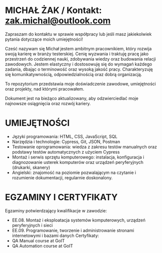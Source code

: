 # MICHAŁ ŻAK / Kontakt: zak.michal@outlook.com 
Zapraszam do kontaktu w sprawie współpracy lub jeśli masz jakiekolwiek pytania dotyczące moich umiejętności!  

Cześć nazywam się Michał jestem ambitnym pracownikiem, który rozwija swoją karierę w branży testerskiej. 
Cenię wyzwania i traktuję pracę jako przestrzeń do codziennej nauki, zdobywania wiedzy oraz budowania relacji zawodowych.
Jestem elastyczny i dostosowuję się do wymagań każdego zadania, dbając o terminowość oraz wysoką jakość pracy. 
Charakteryzuję się komunikatywnością, odpowiedzialnością oraz dobrą organizacją.

To repozytorium przedstawia moje doświadczenie zawodowe, umiejętności oraz projekty, nad którymi pracowałem. 

Dokument jest na bieżąco aktualizowany, aby odzwierciedlać moje najnowsze osiągnięcia oraz rozwój kariery.


# UMIEJĘTNOŚCI 

- Języki programowania: HTML, CSS, JavaScript, SQL
- Narzędzia i technologie: Cypress, Git, JSON, Postman
- Testowanie oprogramowania: wiedza z zakresu testów manualnych oraz podstawy testów automatycznych z użyciem Cypress
- Montaż i serwis sprzętu komputerowego: instalacja, konfiguracja i diagnozowanie usterek komputerów oraz urządzeń peryferyjnych (drukarki, skanery)
- Angielski: znajomość na poziomie pozwalającym na czytanie i rozumienie dokumentacji, regularnie doskonalony.  


# EGZAMINY I CERTYFIKATY 
 
Egzaminy potwierdzający kwalifikacje w zawodzie:
-	EE.08. Montaż i eksploatacja systemów komputerowych, urządzeń peryferyjnych i sieci
-	EE.09. Programowanie, tworzenie i administrowanie stronami internetowymi i bazami danych
Certyfikaty:
-	QA Manual course at GoIT 
-	QA Automation course at GoIT 



